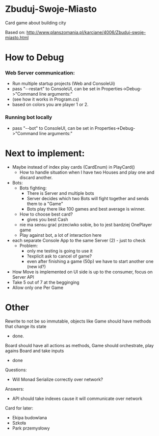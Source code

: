 # Zbuduj-Swoje-Miasto
Card game about building city

Based on:
http://www.planszomania.pl/karciane/4006/Zbuduj-swoje-miasto.html

# How to Debug
### Web Server communication:
- Run multiple startup projects (Web and ConsoleUi)
- pass "--restart" to ConsoleUI, can be set in Properties->Debug->"Command line arguments:"
- (see how it works in Program.cs)
- based on colors you are player 1 or 2.

### Running bot locally
- pass "--bot" to ConsoleUI, can be set in Properties->Debug->"Command line arguments:"


# Next to implement:
- Maybe instead of index play cards (CardEnum) in PlayCard()
  - How to handle situation when I have two Houses and play one and discard another.
- Bots:
  - Bots fighting:
    - There is Server and multiple bots
    - Server decides which two Bots will fight together and sends them to a "Game"
    - Bots play there like 100 games and best average is winner.
  - How to choose best card?
    - gives you best Cash
  - nie ma sensu grać przeciwko sobie, bo to jest bardziej OnePlayer game
  - Play against bot, a lot of interaction here
- each separate Console App to the same Server (2) - just to check
  - Problem:
    - only me testing is going to use it
    - ?explicit ask to cancel of game?
    - even after finishing a game (50p) we have to start another one (new id?)
- How Move is implemented on UI side is up to the consumer, focus on Server API
- Take 5 out of 7 at the begginging
- Allow only one Per Game


# Other

Rewrite to not be so immutable, objects like Game should have methods that change its state
- done.

Board should have all actions as methods, Game should orchestrate, play agains Board and take inputs
- done

Questions:
- Will Monad Serialize correctly over network?

Answers:
- API should take indexes cause it will communicate over network


Card for later:
- Ekipa budowlana
- Szkoła
- Park przemysłowy